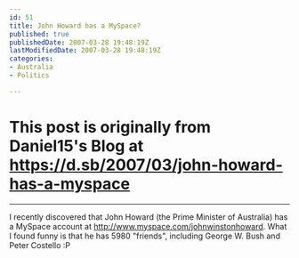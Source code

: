 ```yaml
---
id: 51
title: John Howard has a MySpace?
published: true
publishedDate: 2007-03-28 19:48:19Z
lastModifiedDate: 2007-03-28 19:48:19Z
categories:
- Australia
- Politics

---
```


# This post is originally from Daniel15's Blog at https://d.sb/2007/03/john-howard-has-a-myspace

---

I recently discovered that John Howard (the Prime Minister of Australia) has a MySpace account at http://www.myspace.com/johnwinstonhoward. What I found funny is that he has 5980 "friends", including George W. Bush and Peter Costello :P

